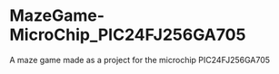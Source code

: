 # MazeGame-MicroChip_PIC24FJ256GA705
A maze game made as a project for the microchip PIC24FJ256GA705
